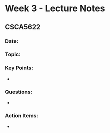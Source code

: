 # Week 3 - Lecture Notes

## CSCA5622

### Date: 

### Topic: 

### Key Points:
- 

### Questions:
- 

### Action Items:
- 
